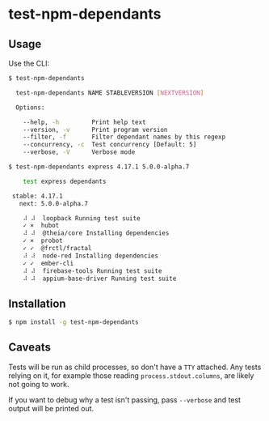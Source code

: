 # test-npm-dependants

## Usage

Use the CLI:

```bash
$ test-npm-dependants

  test-npm-dependants NAME STABLEVERSION [NEXTVERSION]

  Options:

    --help, -h         Print help text
    --version, -v      Print program version
    --filter, -f       Filter dependant names by this regexp
    --concurrency, -c  Test concurrency [Default: 5]
    --verbose, -V      Verbose mode

$ test-npm-dependants express 4.17.1 5.0.0-alpha.7

    test express dependants

 stable: 4.17.1
   next: 5.0.0-alpha.7

    ⠼ ⠼  loopback Running test suite
    ✓ ×  hubot
    ⠼ ⠼  @theia/core Installing dependencies
    ✓ ×  probot
    ✓ ✓  @frctl/fractal
    ⠼ ⠼  node-red Installing dependencies
    ✓ ✓  ember-cli
    ⠼ ⠼  firebase-tools Running test suite
    ⠼ ⠼  appium-base-driver Running test suite

```

## Installation

```bash
$ npm install -g test-npm-dependants
```

## Caveats

Tests will be run as child processes, so don't have a `TTY` attached. Any tests
relying on it, for example those reading `process.stdout.columns`, are likely
not going to work.

If you want to debug why a test isn't passing, pass `--verbose` and test output
will be printed out.
